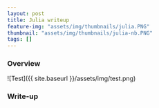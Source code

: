 ```yaml
---
layout: post
title: Julia writeup
feature-img: "assets/img/thumbnails/julia.PNG"
thumbnail: "assets/img/thumbnails/julia-nb.PNG"
tags: []
---
```


### Overview

![Test]({{ site.baseurl }}/assets/img/test.png)

### Write-up